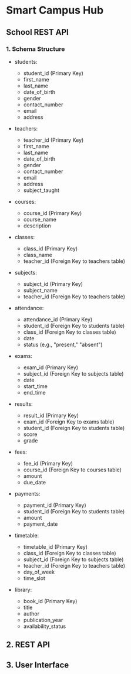# Smart Campus Hub

## School REST API
### 1. Schema Structure
- students:
  - student_id (Primary Key)
  - first_name
  - last_name
  - date_of_birth
  - gender
  - contact_number
  - email
  - address
  

- teachers:
  - teacher_id (Primary Key)
  - first_name
  - last_name
  - date_of_birth
  - gender
  - contact_number
  - email
  - address
  - subject_taught

- courses:
  - course_id (Primary Key)
  - course_name
  - description
  
- classes:
  - class_id (Primary Key)
  - class_name
  - teacher_id (Foreign Key to teachers table)

- subjects:
  - subject_id (Primary Key)
  - subject_name
  - teacher_id (Foreign Key to teachers table)

- attendance:
  - attendance_id (Primary Key)
  - student_id (Foreign Key to students table)
  - class_id (Foreign Key to classes table)
  - date
  - status (e.g., "present," "absent")

- exams:
  - exam_id (Primary Key)
  - subject_id (Foreign Key to subjects table)
  - date
  - start_time
  - end_time

- results:
  - result_id (Primary Key)
  - exam_id (Foreign Key to exams table)
  - student_id (Foreign Key to students table)
  - score
  - grade

- fees:
  - fee_id (Primary Key)
  - course_id (Foreign Key to courses table)
  - amount
  - due_date

- payments:
  - payment_id (Primary Key)
  - student_id (Foreign Key to students table)
  - amount
  - payment_date

- timetable:
  - timetable_id (Primary Key)
  - class_id (Foreign Key to classes table)
  - subject_id (Foreign Key to subjects table)
  - teacher_id (Foreign Key to teachers table)
  - day_of_week
  - time_slot

- library:
  - book_id (Primary Key)
  - title
  - author
  - publication_year
  - availability_status

## 2. REST API


## 3. User Interface
